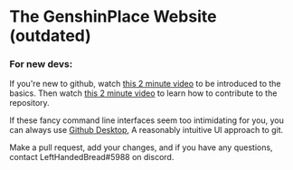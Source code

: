 <h1>The GenshinPlace Website (outdated)</h1>

<h3>For new devs:</h3>

If you're new to github, watch <a href="https://www.youtube.com/watch?v=hwP7WQkmECE">this 2 minute video</a> to be introduced to the basics. Then watch <a href="https://youtube.com/watch?v=8lGpZkjnkt4">this 2 minute video</a> to learn how to contribute to the repository.

If these fancy command line interfaces seem too intimidating for you, you can always use <a href="https://desktop.github.com/">Github Desktop</a>, A reasonably intuitive UI approach to git.

Make a pull request, add your changes, and if you have any questions, contact LeftHandedBread#5988 on discord.
